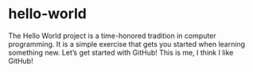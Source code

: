 # hello-world
The Hello World project is a time-honored tradition in computer programming. It is a simple exercise that gets you started when learning something new. Let’s get started with GitHub!
This is me, I think I like GitHub!
